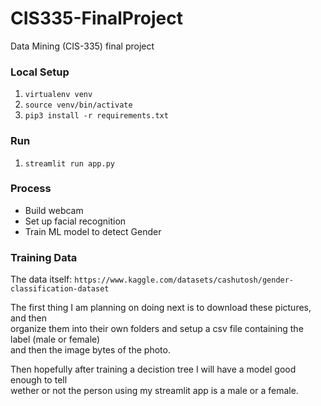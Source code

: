 # CIS335-FinalProject
Data Mining (CIS-335) final project

### Local Setup
1. `virtualenv venv`
2. `source venv/bin/activate`
3. `pip3 install -r requirements.txt`

### Run
1. `streamlit run app.py`


### Process
 - Build webcam
 - Set up facial recognition
 - Train ML model to detect Gender


### Training Data

The data itself: `https://www.kaggle.com/datasets/cashutosh/gender-classification-dataset`

The first thing I am planning on doing next is to download these pictures, and then <br>
organize them into their own folders and setup a csv file containing the label (male or female) <br>
and then the image bytes of the photo.

Then hopefully after training a decistion tree I will have a model good enough to tell <br>
wether or not the person using my streamlit app is a male or a female.
